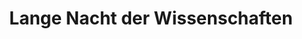 ---
dateStart: 2016-06-24
dateEnd:
title: "Lange Nacht der Wissenschaften"
venue: "Physikalischen Institut, Universität Leipzig"
organizer: Francis Harvey
credit: Francis Harvey
city: Leipzig
state:
country: Germany
pdfLink:
venueImages:
 - sm: image01.sm.jpg
   lg: image01.lg.jpg
 - sm: image02.sm.jpg
   lg: image02.lg.jpg
 - sm: image03.sm.jpg
   lg: image03.lg.jpg
---